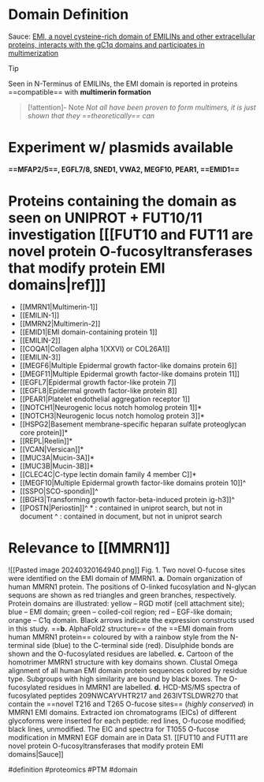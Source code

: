 # Domain Definition

Sauce: [EMI, a novel cysteine-rich domain of EMILINs and other extracellular proteins, interacts with the gC1q domains and participates in multimerization](https://pubmed.ncbi.nlm.nih.gov/11068053/)
> [!tip] 
> Seen in N-Terminus of EMILINs, the EMI domain is reported in proteins ==compatible== with **multimerin formation** 
> > [!attention]- Note
> > *Not all have been proven to form multimers, it is just shown that they ==theoretically== can*

# Experiment w/ plasmids available

**==MFAP2/5==, EGFL7/8, SNED1, VWA2, MEGF10,  PEAR1, ==EMID1==**
# Proteins containing the domain as seen on UNIPROT + FUT10/11 investigation \[[[FUT10 and FUT11 are novel protein O-fucosyltransferases that modify protein EMI domains|ref]]\]
- [[MMRN1|Multimerin-1]]
- [[EMILIN-1]]
- [[MMRN2|Multimerin-2]]
- [[EMID1|EMI domain-containing protein 1]]
- [[EMILIN-2]]
- [[COQA1|Collagen alpha 1(XXVI) or COL26A1]]
- [[EMILIN-3]]
- [[MEGF6|Multiple Epidermal growth factor-like domains protein 6]]
- [[MEGF11|Multiple Epidermal growth factor-like domains protein 11]]
- [[EGFL7|Epidermal growth factor-like protein 7]]
- [[EGFL8|Epidermal growth factor-like protein 8]]
- [[PEAR1|Platelet endothelial aggregation receptor 1]]
- [[NOTCH1|Neurogenic locus notch homolog protein 1]]*
- [[NOTCH3|Neurogenic locus notch homolog protein 3]]*
- [[HSPG2|Basement membrane-specific heparan sulfate proteoglycan core protein]]*
- [[REPL|Reelin]]*
- [[VCAN|Versican]]*
- [[MUC3A|Mucin-3A]]*
- [[MUC3B|Mucin-3B]]*
- [[CLEC4C|C-type lectin domain family 4 member C]]*
- [[MEGF10|Multiple Epidermal growth factor-like domains protein 10]]^
- [[SSPO|SCO-spondin]]^
- [[BGH3|Transforming growth factor-beta-induced protein ig-h3]]^
- [[POSTN|Periostin]]^
\* : contained in uniprot search, but not in document
^ : contained in document, but not in uniprot search
# Relevance to [[MMRN1]]

![[Pasted image 20240320164940.png]]
Fig. 1. Two novel O-fucose sites were identified on the EMI domain of MMRN1. 
**a.** Domain organization of human MMRN1 protein. The positions of O-linked fucosylation and N-glycan sequons are shown as red triangles and green branches, respectively. Protein domains are illustrated: yellow – RGD motif (cell attachment site); blue – EMI domain; green – coiled-coil region; red – EGF-like domain; orange – C1q domain. Black arrows indicate the expression constructs used in this study. 
==**b.** AlphaFold2 structure== of the ==EMI domain from human MMRN1 protein== coloured by with a rainbow style from the N-terminal side (blue) to the C-terminal side (red). Disulphide bonds are shown and the O-fucosylated residues are labelled. 
**c.** Cartoon of the homotrimer MMRN1 structure with key domains shown. Clustal Omega alignment of all human EMI domain protein sequences colored by residue type. Subgroups with high similarity are bound by black boxes. The O-fucosylated residues in MMRN1 are labelled. 
**d.** HCD-MS/MS spectra of fucosylated peptides 209NWCAYVHTR217 and 263IVTSLDWR270 that contain the ==novel T216 and T265 O-fucose sites== (*highly conserved*) in MMRN1 EMI domains. Extracted ion chromatograms (EICs) of different glycoforms were inserted for each peptide: red lines, O-fucose modified; black lines, unmodified. The EIC and spectra for T1055 O-fucose modification in MMRN1 EGF domain are in Data S1. [[FUT10 and FUT11 are novel protein O-fucosyltransferases that modify protein EMI domains|Sauce]]



#definition #proteomics #PTM #domain